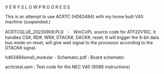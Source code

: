 V E R Y   S L O W   P R O G R E S S

This is an attempt to use ACRTC (HD63484) with my home built V40 machine (suspended.)


ACRTCGLUE_20230909.PLD　:　WinCUPL source code for ATF22V10C. It handles CS#, RD#, WR#, DTACK#, DACK#, reset. It will trigger the 8-bit data bus mode on reset, will give wait signal to the processor according to the DTACK# signal. 

hd63484small_modular - Schematic.pdf : Board schematic

acrtctest.asm : Test code for the NEC V40 (8086 instructions)
